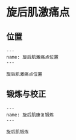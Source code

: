 # 旋后肌激痛点

## 位置

```{figure} assets/img/2022-01-20-18-13-03.png
---
name: 旋后肌激痛点位置
---

旋后肌激痛点位置
```

## 锻炼与校正

```{figure} assets/img/2022-01-20-18-18-42.png
---
name: 旋后肌康复锻炼
---

旋后肌锻炼
```